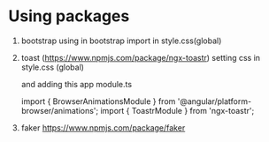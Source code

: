 # Using packages

1.  bootstrap
    using in bootstrap import in style.css(global)

2.  toast (https://www.npmjs.com/package/ngx-toastr)
    setting css in style.css (global)

    and adding this app module.ts

    import { BrowserAnimationsModule } from '@angular/platform-browser/animations';
    import { ToastrModule } from 'ngx-toastr';

3.  faker
    https://www.npmjs.com/package/faker

